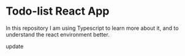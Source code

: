 # Todo-list React App

In this repository I am using Typescript to learn more about it, and to understand the react environment better.

update
